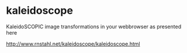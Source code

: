 kaleidoscope
============

KaleidoSCOPIC image transformations in your webbrowser as presented here

http://www.rnstahl.net/kaleidoscope/kaleidoscope.html
